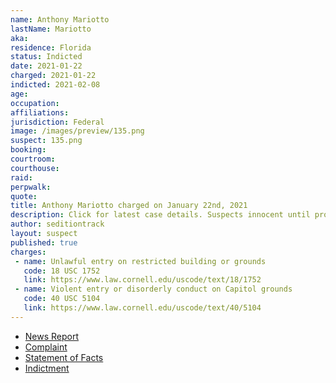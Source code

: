 ```yaml
---
name: Anthony Mariotto
lastName: Mariotto
aka:
residence: Florida
status: Indicted
date: 2021-01-22
charged: 2021-01-22
indicted: 2021-02-08
age:
occupation:
affiliations:
jurisdiction: Federal
image: /images/preview/135.png
suspect: 135.png
booking:
courtroom:
courthouse:
raid:
perpwalk:
quote:
title: Anthony Mariotto charged on January 22nd, 2021
description: Click for latest case details. Suspects innocent until proven guilty.
author: seditiontrack
layout: suspect
published: true
charges:
 - name: Unlawful entry on restricted building or grounds
   code: 18 USC 1752
   link: https://www.law.cornell.edu/uscode/text/18/1752
 - name: Violent entry or disorderly conduct on Capitol grounds
   code: 40 USC 5104
   link: https://www.law.cornell.edu/uscode/text/40/5104
---
```

- [News Report](https://floridadailypost.com/fort-pierce-man-faces-capitol-riot-charges-posting-images/)
- [Complaint](https://www.justice.gov/opa/page/file/1359631/download)
- [Statement of Facts](https://www.justice.gov/opa/page/file/1359631/download)
- [Indictment](https://www.justice.gov/usao-dc/case-multi-defendant/file/1365781/download)
